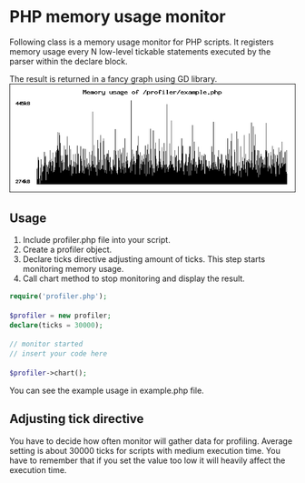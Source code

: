# PHP memory usage monitor

Following class is a memory usage monitor for PHP scripts.
It registers memory usage every N low-level tickable statements
executed by the parser within the declare block.

The result is returned in a fancy graph using GD library.
![Alt text](example.png)

## Usage

1. Include profiler.php file into your script.
2. Create a profiler object.
3. Declare ticks directive adjusting amount of ticks.
   This step starts monitoring memory usage.
4. Call chart method to stop monitoring and display the result.

```php
require('profiler.php');

$profiler = new profiler;
declare(ticks = 30000);

// monitor started
// insert your code here

$profiler->chart();
```


You can see the example usage in example.php file.

## Adjusting tick directive

You have to decide how often monitor will gather data for profiling.
Average setting is about 30000 ticks for scripts with medium execution time.
You have to remember that if you set the value too low it will heavily
affect the execution time.